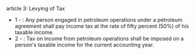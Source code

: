 article 3: Levying of Tax

<ul>
			<li>1 - : Any person engaged in petroleum operations under a petroleum agreement shall pay income tax at the rate of fifty percent (50%) of his taxable income. <ul>
			</ul></li>			<li>2 - : Tax on income from petroleum operations shall be imposed on a person&#39;s taxable income for the current accounting year.<ul>
			</ul></li></ul>